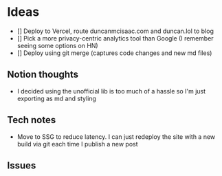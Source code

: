 # Ideas

- [] Deploy to Vercel, route duncanmcisaac.com and duncan.lol to blog
- [] Pick a more privacy-centric analytics tool than Google (I remember seeing some options on HN)
- [] Deploy using git merge (captures code changes and new md files)

## Notion thoughts

- I decided using the unofficial lib is too much of a hassle so I'm just exporting as md and styling

## Tech notes

- Move to SSG to reduce latency. I can just redeploy the site with a new build via git each time I publish a new post

## Issues

